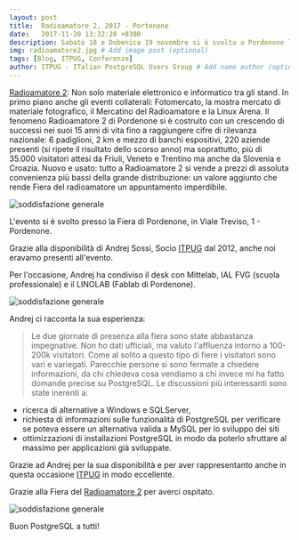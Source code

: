 ```yaml
---
layout: post
title:  Radioamatore 2, 2017 - Portenone
date:   2017-11-30 13:32:20 +0300
description: Sabato 18 e Dobenica 19 novembre si è svolta a Pordenone la Fiera del Radioamatore # Add post description (optional)
img: radioamatore2.jpg # Add image post (optional)
tags: [Blog, ITPUG, Conferenze]
author: ITPUG - ITalian PostgreSQL Users Group # Add name author (optional)
---
```

[Radioamatore 2](http://2.radioamatorepordenone.it/#): Non solo materiale elettronico e informatico tra gli stand. In primo piano anche gli eventi collaterali: Fotomercato, la mostra mercato di materiale fotografico, il Mercatino del Radioamatore e la Linux Arena. Il fenomeno Radioamatore 2 di Pordenone si è costruito con un crescendo di successi nei suoi 15 anni di vita fino a raggiungere cifre di rilevanza nazionale: 6 padiglioni, 2 km e mezzo di banchi espositivi, 220 aziende presenti (si ripete il risultato dello scorso anno) ma soprattutto, più di 35.000 visitatori attesi da Friuli, Veneto e Trentino ma anche da Slovenia e Croazia. Nuovo e usato: tutto a Radioamatore 2 si vende a prezzi di assoluta convenienza più bassi della grande distribuzione: un valore aggiunto che rende Fiera del radioamatore un appuntamento imperdibile.

![soddisfazione generale]({{site.baseurl}}/assets/img/radioamatore2-fiera.jpg)

L'evento si è svolto presso la Fiera di Pordenone, in Viale Treviso, 1 - Pordenone.

Grazie alla disponibilità di Andrej Sossi, Socio [ITPUG](http://www.itpug.org/index.it.html) dal 2012, anche noi eravamo presenti all'evento.

Per l'occasione, Andrej ha condiviso il desk con Mittelab, IAL FVG (scuola professionale) e il LINOLAB (Fablab di Pordenone).

![soddisfazione generale]({{site.baseurl}}/assets/img/IMG_20171119_123714.jpg)

Andrej ci racconta la sua esperienza:

> Le due giornate di presenza alla fiera sono state abbastanza impegnative.
Non ho dati ufficiali, ma valuto
l'affluenza intorno a 100-200k visitatori. Come al solito a questo
tipo di fiere i visitatori sono vari e variegati. Parecchie persone si
sono fermate a chiedere informazioni, da chi chiedeva cosa vendiamo a
chi invece mi ha fatto domande precise su PostgreSQL. Le discussioni più
interessanti sono state inerenti a:
* ricerca di alternative a Windows e SQLServer,
* richiesta di informazioni sulle funzionalità
di PostgreSQL per verificare se poteva essere un alternativa valida a MySQL per lo
sviluppo dei siti
* ottimizzazioni di installazioni PostgreSQL in modo da poterlo sfruttare al massimo per applicazioni già sviluppate.

Grazie ad Andrej per la sua disponibilità e per aver rappresentanto anche in questa occasione  [ITPUG](http://www.itpug.org/index.it.html) in modo eccellente.

Grazie alla Fiera del [Radioamatore 2](http://2.radioamatorepordenone.it/#) per averci ospitato.

![soddisfazione generale]({{site.baseurl}}/assets/img/Fiera2-6540.jpg)

Buon PostgreSQL a tutti!
